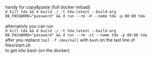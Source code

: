 handy for copy&paste (full docker reload) \
```d kill tda && d build ./ -t tda:latest --build-arg DB_PASSWORD="password" && d run --rm -d --name tda -p 80:80 tda```\
\
alternativly you can run\
```d kill tda && d build ./ -t tda:latest --build-arg DB_PASSWORD="password" && d run --rm -it --name tda -p 80:80 tda```\
after you replace `tail -f /dev/null` with `bash` on the last line of files/start.sh\
to get into bash (on the docker)